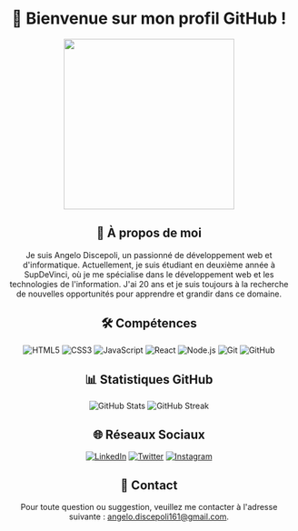 <div align="center">

# 👋 Bienvenue sur mon profil GitHub !

<img src="https://user-images.githubusercontent.com/74038190/213719033-afb346b2-6d5f-4e7b-89f3-5e31006bda6b.gif" width="300">

## 🌟 À propos de moi

Je suis Angelo Discepoli, un passionné de développement web et d'informatique. Actuellement, je suis étudiant en deuxième année à SupDeVinci, où je me spécialise dans le développement web et les technologies de l'information. J'ai 20 ans et je suis toujours à la recherche de nouvelles opportunités pour apprendre et grandir dans ce domaine.

## 🛠️ Compétences

<p align="center">
  <img src="https://img.shields.io/badge/HTML5-E34F26?style=for-the-badge&logo=html5&logoColor=white" alt="HTML5">
  <img src="https://img.shields.io/badge/CSS3-1572B6?style=for-the-badge&logo=css3&logoColor=white" alt="CSS3">
  <img src="https://img.shields.io/badge/JavaScript-F7DF1E?style=for-the-badge&logo=javascript&logoColor=black" alt="JavaScript">
  <img src="https://img.shields.io/badge/React-20232A?style=for-the-badge&logo=react&logoColor=61DAFB" alt="React">
  <img src="https://img.shields.io/badge/Node.js-43853D?style=for-the-badge&logo=node.js&logoColor=white" alt="Node.js">
  <img src="https://img.shields.io/badge/Git-F05032?style=for-the-badge&logo=git&logoColor=white" alt="Git">
  <img src="https://img.shields.io/badge/GitHub-100000?style=for-the-badge&logo=github&logoColor=white" alt="GitHub">
</p>

## 📊 Statistiques GitHub

<p align="center">
  <img src="https://github-readme-stats.vercel.app/api?username=atlas161&show_icons=true&theme=radical" alt="GitHub Stats">
  <img src="https://github-readme-streak-stats.herokuapp.com/?user=atlas161&theme=radical" alt="GitHub Streak">
</p>

## 🌐 Réseaux Sociaux

<p align="center">
  <a href="https://www.linkedin.com/in/angelo-discepoli/"><img src="https://img.shields.io/badge/LinkedIn-0077B5?style=for-the-badge&logo=linkedin&logoColor=white" alt="LinkedIn"></a>
  <a href="https://twitter.com/angelodiscepoli"><img src="https://img.shields.io/badge/Twitter-1DA1F2?style=for-the-badge&logo=twitter&logoColor=white" alt="Twitter"></a>
  <a href="https://www.instagram.com/angelodiscepoli/"><img src="https://img.shields.io/badge/Instagram-E4405F?style=for-the-badge&logo=instagram&logoColor=white" alt="Instagram"></a>
</p>

## 📧 Contact

Pour toute question ou suggestion, veuillez me contacter à l'adresse suivante : [angelo.discepoli161@gmail.com](mailto:angelo.discepoli161@gmail.com).

</div>
